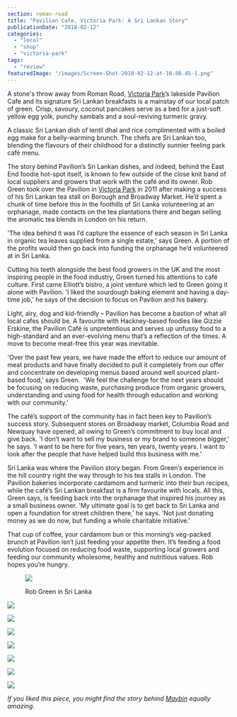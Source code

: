 ```yaml
---
section: roman-road
title: "Pavilion Cafe, Victoria Park: A Sri Lankan Story"
publicationDate: "2018-02-12"
categories: 
  - "local"
  - "shop"
  - "victoria-park"
tags: 
  - "review"
featuredImage: "/images/Screen-Shot-2018-02-12-at-16.08.45-1.png"
---
```


A stone's throw away from Roman Road, [Victoria Park](https://romanroadlondon.com/best-parks-green-spaces-bow-east-london/)’s lakeside Pavilion Cafe and its signature Sri Lankan breakfasts is a mainstay of our local patch of green. Crisp, savoury, coconut pancakes serve as a bed for a just-soft yellow egg yolk, punchy sambals and a soul-reviving turmeric gravy.

A classic Sri Lankan dish of lentil dhal and rice complimented with a boiled egg make for a belly-warming brunch. The chefs are Sri Lankan too, blending the flavours of their childhood for a distinctly sunnier feeling park café menu.

The story behind Pavilion’s Sri Lankan dishes, and indeed, behind the East End foodie hot-spot itself, is known to few outside of the close knit band of local suppliers and growers that work with the café and its owner. Rob Green took over the Pavilion in [Victoria Park](https://romanroadlondon.com/victoria-park-east-london-bow/) in 2011 after making a success of his Sri Lankan tea stall on Borough and Broadway Market. He’d spent a chunk of time before this in the foothills of Sri Lanka volunteering at an orphanage, made contacts on the tea plantations there and began selling the aromatic tea blends in London on his return.

'The idea behind it was I’d capture the essence of each season in Sri Lanka in organic tea leaves supplied from a single estate,' says Green. A portion of the profits would then go back into funding the orphanage he’d volunteered at in Sri Lanka.

Cutting his teeth alongside the best food growers in the UK and the most inspiring people in the food industry, Green turned his attentions to café culture. First came Elliott’s bistro, a joint venture which led to Green going it alone with Pavilion. 'I liked the sourdough baking element and having a day-time job,' he says of the decision to focus on Pavilion and his bakery.

Light, airy, dog and kid-friendly – Pavilion has become a bastion of what all local cafes should be. A favourite with Hackney-based foodies like Gizzie Erskine, the Pavilion Café is unpretentious and serves up unfussy food to a high-standard and an ever-evolving menu that’s a reflection of the times. A move to become meat-free this year was inevitable.

'Over the past few years, we have made the effort to reduce our amount of meat products and have finally decided to pull it completely from our offer and concentrate on developing menus based around well sourced plant-based food,' says Green.  'We feel the challenge for the next years should be focusing on reducing waste, purchasing produce from organic growers, understanding and using food for health through education and working with our community.'

The café’s support of the community has in fact been key to Pavilion’s success story. Subsequent stores on Broadway market, Columbia Road and Newquay have opened, all owing to Green’s commitment to buy local and give back. 'I don’t want to sell my business or my brand to someone bigger,' he says. 'I want to be here for five years, ten years, twenty years. I want to look after the people that have helped build this business with me.'

Sri Lanka was where the Pavilion story began. From Green’s experience in the hill country right the way through to his tea stalls in London. The Pavilion bakeries incorporate cardamom and turmeric into their bun recipes, while the café’s Sri Lankan breakfast is a firm favourite with locals. All this, Green says, is feeding back into the orphanage that inspired his journey as a small business owner. 'My ultimate goal is to get back to Sri Lanka and open a foundation for street children there,' he says. 'Not just donating money as we do now, but funding a whole charitable initiative.'

That cup of coffee, your cardamom bun or this morning’s veg-packed brunch at Pavilion isn’t just feeding your appetite then. It’s feeding a food evolution focused on reducing food waste, supporting local growers and feeding our community wholesome, healthy and nutritious values. Rob hopes you’re hungry.

<figure>

![](/images/Screen-Shot-2018-02-12-at-16.06.05.png)

<figcaption>

Rob Green in Sri Lanka

</figcaption>

</figure>

![](/images/Screen-Shot-2018-02-12-at-16.07.54.png)

![](/images/Screen-Shot-2018-02-12-at-16.08.08.png)

![](/images/Screen-Shot-2018-02-12-at-16.08.17.png)

![](/images/Screen-Shot-2018-02-12-at-16.09.17.png)

![](/images/Screen-Shot-2018-02-12-at-16.09.51.png)

![](/images/Screen-Shot-2018-02-12-at-16.10.39.png)

![](/images/Screen-Shot-2018-02-12-at-16.11.52.png)

_If you liked this piece, you might find the story behind [Maybin](https://romanroadlondon.com/maybins-cafe-interview/) equally amazing._

